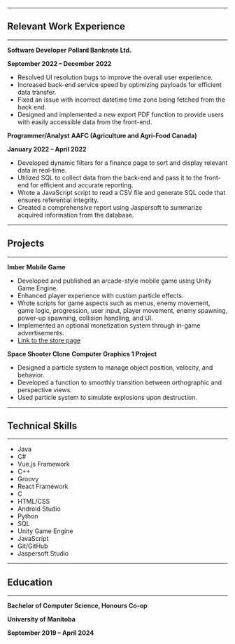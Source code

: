 
----------

## Relevant Work Experience

----------

**Software Developer**  **Pollard Banknote Ltd.**

**September 2022 – December 2022**

- Resolved UI resolution bugs to improve the overall user experience.
- Increased back-end service speed by optimizing payloads for efficient data transfer.
- Fixed an issue with incorrect datetime time zone being fetched from the back end.
- Designed and implemented a new export PDF function to provide users with easily accessible data from the front-end.


**Programmer/Analyst**  **AAFC (Agriculture and Agri-Food Canada)**

**January 2022 – April 2022**

- Developed dynamic filters for a finance page to sort and display relevant data in real-time.
- Utilized SQL to collect data from the back-end and pass it to the front-end for efficient and accurate reporting.
- Wrote a JavaScript script to read a CSV file and generate SQL code that ensures referential integrity.
- Created a comprehensive report using Jaspersoft to summarize acquired information from the database.

----------

## Projects

----------

**Imber**  **Mobile Game**

- Developed and published an arcade-style mobile game using Unity Game Engine.
- Enhanced player experience with custom particle effects.
- Wrote scripts for game aspects such as menus, enemy movement, game logic, progression, user input, player movement, enemy spawning, power-up spawning, collision handling, and UI.
- Implemented an optional monetization system through in-game advertisements.
- [Link to the store page](https://play.google.com/store/apps/details?id=com.ForgottenRealms.Imber)


**Space Shooter Clone**  **Computer Graphics 1 Project**

- Designed a particle system to manage object position, velocity, and behavior.
- Developed a function to smoothly transition between orthographic and perspective views.
- Used particle system to simulate explosions upon destruction.

----------

## Technical Skills

----------

- Java
- C#
- Vue.js Framework
- C++
- Groovy
- React Framework
- C
- HTML/CSS
- Android Studio
- Python
- SQL
- Unity Game Engine
- JavaScript
- Git/GitHub
- Jaspersoft Studio

----------

## Education

----------

**Bachelor of Computer Science, Honours Co-op**

**University of Manitoba**

**September 2019 – April 2024**

